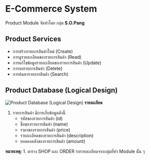# E-Commerce System
Product Module จัดทำโดย กลุ่ม **S.O.Pang**

## Product Services
* การสร้างรายการสินค้าใหม่ (Create)
* การดูรายละเอียดของรายการสินค้า (Read)
* การแก้ไขข้อมูลรายละเอียดของรายการสินค้า (Update)
* การลบรายการสินค้า (Delete)
* การค้นหารายการสินค้า (Search)

## Product Database (Logical Design)
![Product Database (Logical Design)](https://github.com/tanknk/E-CommerceSystem/blob/Product/assets/images/Product_db.png)
**รายละเอียด**
1. รายการสินค้า มีการเก็บข้อมูลดังนี้
    * รหัสของรายการสินค้า (id)
    * ชื่อของรายการสินค้า (name)
    * ราคาของรายการสินค้า (price)
    * รายละเอียดของรายการสินค้า (description)
    * ยอดคงคลังของรายการสินค้า (amount)
    
**หมายเหตุ:** 1. ตาราง SHOP และ ORDER รอรายละเอียดจากกลุ่มที่ทำ Module นั้น ๆ
